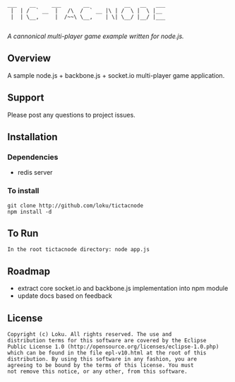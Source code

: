 ```
___    __     ___       __           __   __   ___       
 |  | /  ` __  |   /\  /  ` __ |\ | /  \ |  \ |__        
 |  | \__,     |  /~~\ \__,    | \| \__/ |__/ |___       
                                                   
```

*A cannonical multi-player game example written for node.js.*

## Overview

A sample node.js + backbone.js + socket.io multi-player game application.

## Support
Please post any questions to project issues.

## Installation

### Dependencies
* redis server

### To install
```
git clone http://github.com/loku/tictacnode
npm install -d
```

## To Run
```
In the root tictacnode directory: node app.js
```

## Roadmap
* extract core socket.io and backbone.js implementation into npm module
* update docs based on feedback

## License ##

    Copyright (c) Loku. All rights reserved. The use and
    distribution terms for this software are covered by the Eclipse
    Public License 1.0 (http://opensource.org/licenses/eclipse-1.0.php)
    which can be found in the file epl-v10.html at the root of this
    distribution. By using this software in any fashion, you are
    agreeing to be bound by the terms of this license. You must
    not remove this notice, or any other, from this software.
